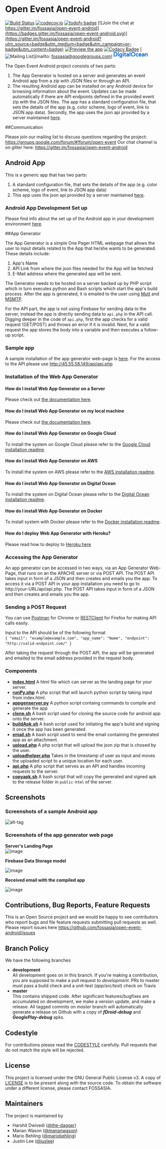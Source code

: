 # Open Event Android 

[![Build Status](https://travis-ci.org/fossasia/open-event-android.svg?branch=development)](https://travis-ci.org/fossasia/open-event-android?branch=development)
[![codecov.io](https://codecov.io/github/fossasia/open-event-android/coverage.svg?branch=development)](https://codecov.io/github/fossasia/open-event-android?branch=development)
[![todofy badge](https://todofy.org/b/fossasia/open-event-android)](https://todofy.org/r/fossasia/open-event-android)
[![Join the chat at https://gitter.im/fossasia/open-event-android](https://badges.gitter.im/fossasia/open-event-android.svg)](https://gitter.im/fossasia/open-event-android?utm_source=badge&utm_medium=badge&utm_campaign=pr-badge&utm_content=badge)
[![Preview the app](https://img.shields.io/badge/Preview-Appetize.io-orange.svg)](https://appetize.io/app/2rfx5pavny47jnb1qzwg204fr8)
[![Codacy Badge](https://api.codacy.com/project/badge/Grade/d32f87844a9346d09f3e8ad09600d3e1)](https://www.codacy.com/app/dev_19/open-event-android?utm_source=github.com&amp;utm_medium=referral&amp;utm_content=fossasia/open-event-android&amp;utm_campaign=Badge_Grade) 
[![Mailing List](https://img.shields.io/badge/Mailing%20List-FOSSASIA-blue.svg)](mailto: fossasia@googlegroups.com)
[![Hosted on DigitalOcean](/docs/badges/digitalocean.png)](http://45.55.58.149/)


The Open Event Android project consists of two parts:

1. The App Generator is hosted on a server and generates an event Android app from a zip with JSON files or through an API.
2. The resulting Android app can be installed on any Android device for browsing information about the event. Updates can be made automatically if there are API endpoints defined in the provided event zip with the JSON files. The app has a standard configuration file, that sets the details of the app (e.g. color scheme, logo of event, link to JSON app data). Secondly, the app uses the json api provided by a server maintained [here](https://github.com/fossasia/open-event-orga-server).

##Communication

Please join our mailing list to discuss questions regarding the project: https://groups.google.com/forum/#!forum/open-event
Our chat channel is on gitter here: https://gitter.im/fossasia/open-event-android

## Android App

This is a generic app that has two parts:

1. A standard configuration file, that sets the details of the app (e.g. color scheme, logo of event, link to JSON app data)<br>
2. This app uses the json api provided by a server maintained [here](https://github.com/fossasia/open-event-orga-server).

### Android App Development Set up

Please find info about the set up of the Android app in your development environment [here](ANDROID_APP_Setup.md).

##App Generator

The App Generator is a simple One Pager HTML webpage that allows the user to input details related to the App that he/she wants to be generated.<br>
These details include:

1. App's Name
2. API Link from where the json files needed for the App will be fetched
3. E-Mail address where the generated app will be sent.

The Generator needs to be hosted on a server backed up by PHP script which in turn executes python and Bash scripts which start the app's build process. After the app is generated, it is emailed to the user using [Mutt](http://www.mutt.org/) and [MSMTP](http://msmtp.sourceforge.net/). 

For the API part, the app is not using Firebase for sending data to the server, instead the app is directly sending data to `api.php` in the API call. Digging deeper in the code of `api.php`, first the app checks for a valid request (GET/POST) and throws an error if it is invalid. Next, for a valid request the app stores the body into a variable and then executes a follow-up script.

### Sample app

A sample installation of the app generator web-page is [here](http://45.55.58.149/). For the access to the API please use http://45.55.58.149/api/api.php

### Installation of the Web App Generator

#### How do I install Web App Generator on a Server

Please check out [the documentation here](/docs/INSTALLATION.md).

#### How do I install Web App Generator on my local machine

Please check out [the documentation here](/docs/INSTALLATION_LOCAL.md).

#### How do I install Web App Generator on Google Cloud

To install the system on Google Cloud please refer to the [Google Cloud installation readme](/docs/INSTALLATION_Google.md).

#### How do I install Web App Generator on AWS

To install the system on AWS please refer to the [AWS installation readme](/docs/INSTALLATION_AWS.md).

#### How do I install Web App Generator on Digital Ocean

To install the system on Digital Ocean please refer to the [Digital Ocean installation readme](/docs/INSTALLATION_DigitalOcean.md).

#### How do I install Web App Generator on Docker

To install system with Docker please refer to the [Docker installation readme](/docs/INSTALLATION_DOCKER.md).

#### How do I deploy Web App Generator with Heroku?

Please read how to deploy to [Heroku here](/docs/HEROKU.md)

### Accessing the App Generator

An app generator can be accessed in two ways, via an App Generator Web-Page, that runs on an the APACHE server or via POST API. The POST API takes input in form of a JSON and then creates and emails you the app. To access it via a POST API in your app installation you need to go to http://your-URL/api/api.php. The POST API takes input in form of a JSON and then creates and emails you the app.

### Sending a POST Request

You can use [Postman](https://chrome.google.com/webstore/detail/postman/fhbjgbiflinjbdggehcddcbncdddomop?hl=en) for Chrome or [RESTClient](https://addons.mozilla.org/de/firefox/addon/restclient/) for Firefox for making API calls easily.

Input to the API should be of the following format <br>
```{ "email": "example@example.com", "app_name": "Name", "endpoint": "http://valid-endpoint.com/" } ```<br>

After taking the request through the POST API, the app will be generated and emailed to the email address provided in the request body.

### Components

* **[index.html](https://github.com/fossasia/open-event-android/blob/master/apk-generator/index.html)** A html file which can server as the landing page for your server.
* **[runPy.php](https://github.com/fossasia/open-event-android/blob/master/apk-generator/scripts/runPy.php)** A php script that will launch python script by taking input from index.html.
* **[appgenserver.py](https://github.com/fossasia/open-event-android/blob/master/apk-generator/scripts/appgenserver.py)** A python script containg commands to compile and generate the app
* **[clone.sh](https://github.com/fossasia/open-event-android/blob/master/apk-generator/scripts/clone.sh)** A bash script used for cloning the source code for android app onto the server.
* **[buildApk.sh](https://github.com/fossasia/open-event-android/blob/master/apk-generator/scripts/buildApk.sh)** A bash script used for initiating the app's build and signing it once the app has been generated.
* **[email.sh](https://github.com/fossasia/open-event-android/blob/master/apk-generator/scripts/email.sh)** A bash script used to send the email containing the generated app as an attachment.
* **[upload.php](https://github.com/fossasia/open-event-android/blob/development/apk-generator/scripts/upload.php)** A php script that will upload the json zip that is chosed by the user.
* **[uploadhelper.php](https://github.com/fossasia/open-event-android/blob/development/apk-generator/scripts/uploadHelper.php)** Takes in the timestamp of user as input and moves the uploaded script to a unique location for each user.
* **[api.php](https://github.com/fossasia/open-event-android/blob/development/apk-generator/api/api.php)** A php script that serves as an API and handles incoming requests to the server.
* **[copyapk.sh](https://github.com/fossasia/open-event-android/blob/development/apk-generator/scripts/copyApk.sh)** A bash script that will copy the generated and signed apk to the release folder in `public-html` of the server.

## Screenshots

### Screenshots of a sample Android app
![alt-tag](docs/screenshots/ss.png)

### Screenshots of the app generator web page
**Server's Landing Page** <br>
![image](http://i.imgur.com/tuP47wE.png) <br>

**Firebase Data Storage model** <br>

![image](http://i.imgur.com/jGVuOxS.png)


**Received email with the compiled app**

![image](http://i.imgur.com/ONrOrtk.png)

## Contributions, Bug Reports, Feature Requests

This is an Open Source project and we would be happy to see contributors who report bugs and file feature requests submitting pull requests as well. Please report issues here https://github.com/fossasia/open-event-android/issues

## Branch Policy

We have the following branches   
 * **development**   
	 All development goes on in this branch. If you're making a contribution,
	 you are supposed to make a pull request to _development_.
	 PRs to master must pass a build check and a unit-test (_app/src/test_) check on Travis
 * **master**   
   This contains shipped code. After significant features/bugfixes are accumulated on development, we make a version update, and make a release.
	 All tagged commits on _master_ branch will automatically generate a release on Github with a copy of ***fDroid-debug*** and ***GooglePlay-debug*** apks.

## Codestyle
For contributions please read the [CODESTYLE](docs/CODESTYLE.md) carefully. Pull requests that do not match the style will be rejected.

## License
This project is licensed under the GNU General Public License v3. A copy of [LICENSE](LICENSE.md) is to be present along with the source code. To obtain the software under a different license, please contact FOSSASIA.

## Maintainers
The project is maintained by
- Harshit Dwivedi ([@the-dagger](https://github.com/the-dagger))
- Manan Wason ([@mananwason](https://github.com/mananwason))
- Mario Behling ([@mariobehling](http://github.com/mariobehling))
- Justin Lee ([@juslee](http://github.com/juslee))
